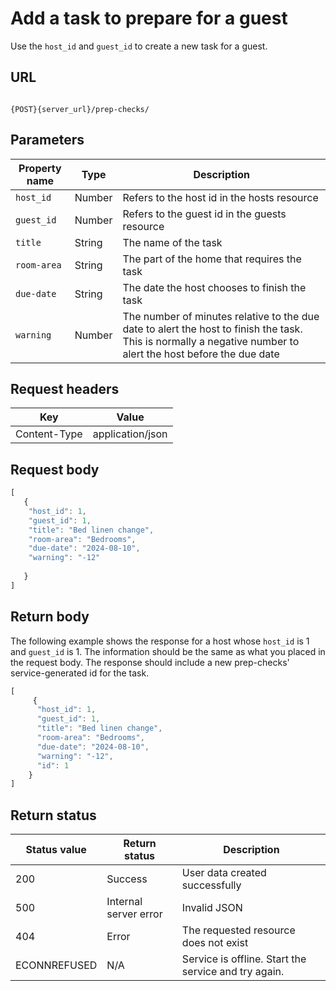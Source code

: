 # Add a task to prepare for a guest

Use the `host_id` and `guest_id` to create a new task for a guest.

## URL

```shell

{POST}{server_url}/prep-checks/
```

## Parameters

| Property name | Type | Description |
| ------------- | ----------- | ----------- |
| `host_id` | Number | Refers to the host id in the hosts resource |
| `guest_id` | Number |Refers to the guest id in the guests resource |
| `title` | String |The name of the task |
| `room-area` | String|The part of the home that requires the task |
| `due-date` | String | The date the host chooses to finish the task |
| `warning` | Number |The number of minutes relative to the due date to alert the host to finish the task. This is normally a negative number to alert the host before the due date |

## Request headers

| Key | Value |
|---|---|
| Content-Type | application/json |

## Request body

```js
[
   {
    "host_id": 1,
    "guest_id": 1,
    "title": "Bed linen change",
    "room-area": "Bedrooms",
    "due-date": "2024-08-10",
    "warning": "-12"
        
   }
]
```

## Return body

The following example shows the response for a host whose `host_id` is 1 and `guest_id` is 1. The information should be the same as what you placed in the request body. The response should include a new prep-checks' service-generated id for the task.

```js
[
     {
      "host_id": 1,
      "guest_id": 1,
      "title": "Bed linen change",
      "room-area": "Bedrooms",
      "due-date": "2024-08-10",
      "warning": "-12",
      "id": 1 
    }
]
```

## Return status

| Status value | Return status | Description |
| ------------- | ----------- | ----------- |
| 200 | Success | User data created successfully |
| 500 | Internal server error | Invalid JSON |
| 404 | Error | The requested resource does not exist |
| ECONNREFUSED | N/A | Service is offline. Start the service and try again. |
